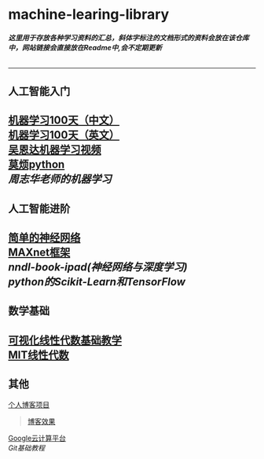 # machine-learing-library
###### ***这里用于存放各种学习资料的汇总，斜体字标注的文档形式的资料会放在该仓库中，网站链接会直接放在Readme中,会不定期更新***
-----
## 人工智能入门

[机器学习100天（中文）](https://github.com/MLEveryday/100-Days-Of-ML-Code)  
[机器学习100天（英文）](https://github.com/Avik-Jain/100-Days-Of-ML-Code)  
[吴恩达机器学习视频](https://www.bilibili.com/video/av9912938/?p=1 )  
[莫烦python](https://morvanzhou.github.io/)  
*周志华老师的机器学习*
--------
## 人工智能进阶

[简单的神经网络](https://github.com/viewsetting/MineNet)  
[MAXnet框架](http://space.bilibili.com/209599371?share_medium=android&share_source=copy_link&bbid=dhMlRn9GIBInE3JGdUQmFVUUQw4jYlIinfoc&ts=1557924934450)  
*nndl-book-ipad(神经网络与深度学习)*  
*python的Scikit-Learn和TensorFlow*
-----
## 数学基础

[可视化线性代数基础教学](https://www.bilibili.com/video/av6731067)  
[MIT线性代数](https://www.bilibili.com/video/av36568126?from=search&seid=549239517180338168)
----
## 其他
[个人博客项目](https://github.com/viewsetting/viewsetting.github.io )  
>[博客效果](https://viewsetting.github.io/)

[Google云计算平台](https://colab.research.google.com/notebooks/welcome.ipynb)  
*Git基础教程*
